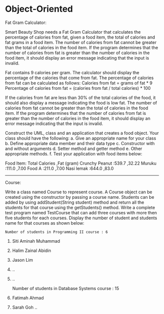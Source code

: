 # Object-Oriented

Fat Gram Calculator:

Smart Beauty Shop needs a Fat Gram Calculator that calculates the percentage of calories from fat, given a food item, the total of calories and fat grams in a food item. The number of calories from fat cannot be greater than the total of calories in the food item. If the program determines that the number of calories from fat is greater than the number of calories in the food item, it should display an error message indicating that the input is invalid.

Fat contains 9 calories per gram. The calculator should display the percentage of the calories that come from fat. The percentage of calories from fat can be calculated as follows:
Calories from fat = grams of fat * 9
Percentage of calories from fat = (calories from fat / total calories) * 100

If the calories from fat are less than 30% of the total calories of the food, it should also display a message indicating the food is low fat.
The number of calories from fat cannot be greater than the total of calories in the food item. If the program determines that the number of calories from fat is greater than the number of calories in the food item, it should display an error message indicating that the input is invalid.

Construct the UML, class and an application that creates a food object. Your class should have the following:
a.	Give an appropriate name for your class
b.	Define appropriate data member and their data type 
c.	Constructor with and without arguments
d.	Setter method and getter method
e.	Other appropriate methods.
f.	Test your application with food items below:

Food Item:	Total Calories	,Fat (gram)
Crunchy Peanut	:539.7	,32.22 
Muruku	:111.0	,7.00
Food A	:211.0	,7.00
Nasi lemak	:644.0	,83.0

----------------------------------------------------------------------------------------------------------------------------
Course:

Write a class named Course to represent course. A Course object can be created using the constructor by passing a course name. Students can be added by using addStudent(String student) method and return all the students for that course using the getStudents() method. Write a complete test program named TestCourse that can add three courses with more then five students for each courses. Display the number of student and students name for that courses as shown below:

	Number of students in Programming II course : 6
	
1.	Siti Aminah Muhammad
2.	Halim Zainal Abidin
3.	Jason Lim
4.	..
5.	..	

       Number of students in Database Systems course : 15
      
1.	Fatimah Ahmad
2.	Sarah Goh
..
